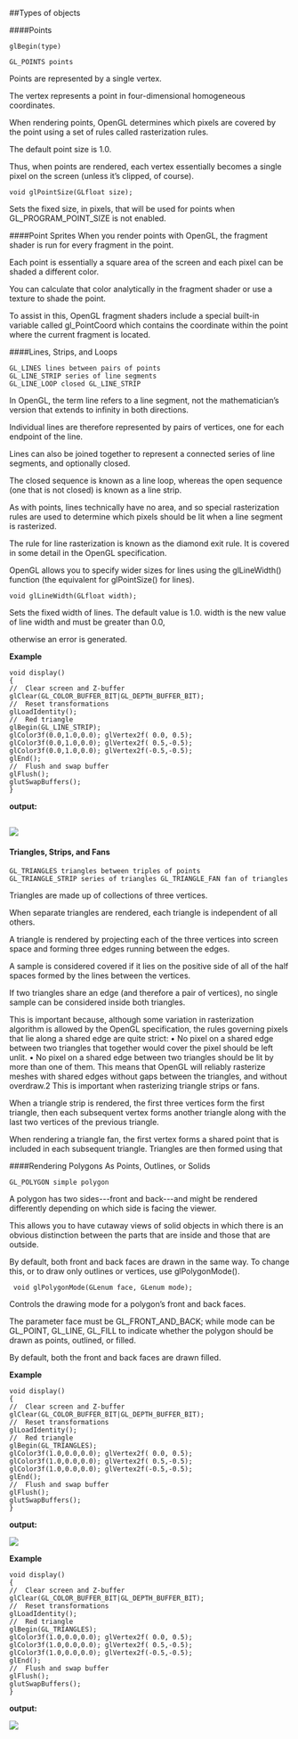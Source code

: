##Types of objects



####Points

    glBegin(type) 

    GL_POINTS points
    
Points are represented by a single vertex. 

The vertex represents a point in four-dimensional homogeneous coordinates.

When rendering points, OpenGL determines which pixels are covered by the point using a set of rules called rasterization rules.

The default point size is 1.0. 

Thus, when points are rendered, each vertex essentially becomes a single pixel on the screen (unless it’s clipped, of course). 

    void glPointSize(GLfloat size);
    
Sets the fixed size, in pixels, that will be used for points when
GL_PROGRAM_POINT_SIZE is not enabled.


    
####Point Sprites
When you render points with OpenGL, the fragment shader is run for every fragment in the point.

Each point is essentially a square area of the screen and each pixel can be shaded a different color.

You can calculate that color analytically in the fragment shader or use a texture to shade the point. 

To assist in this, OpenGL fragment shaders include a special built-in variable called gl_PointCoord which contains the coordinate within the point where the current fragment is located. 

####Lines, Strips, and Loops

    GL_LINES lines between pairs of points
    GL_LINE_STRIP series of line segments
    GL_LINE_LOOP closed GL_LINE_STRIP

In OpenGL, the term line refers to a line segment, not the mathematician’s version that extends to infinity in both directions.

Individual lines are therefore represented by pairs of vertices, one for each endpoint of the line.

Lines can also be joined together to represent a connected series of line segments, and optionally closed. 

The closed sequence is known as a line loop, whereas the open sequence (one that is not closed) is known
as a line strip.

As with points, lines technically have no area, and so special rasterization rules are used to determine which pixels should be lit when a line segment is rasterized.

The rule for line rasterization is known as the diamond exit rule. It is covered in some detail in the OpenGL specification.

OpenGL allows you to specify wider sizes for lines using the glLineWidth() function (the equivalent for glPointSize() for lines).

    void glLineWidth(GLfloat width);
Sets the fixed width of lines. The default value is 1.0. width is the new value of line width and must be greater than 0.0, 

otherwise an error is generated.

**Example**

    void display()
    {
    //  Clear screen and Z-buffer
    glClear(GL_COLOR_BUFFER_BIT|GL_DEPTH_BUFFER_BIT);
    //  Reset transformations
    glLoadIdentity();
    //  Red triangle
    glBegin(GL_LINE_STRIP);
    glColor3f(0.0,1.0,0.0); glVertex2f( 0.0, 0.5);
    glColor3f(0.0,1.0,0.0); glVertex2f( 0.5,-0.5);
    glColor3f(0.0,1.0,0.0); glVertex2f(-0.5,-0.5);
    glEnd();
    //  Flush and swap buffer
    glFlush();
    glutSwapBuffers();
    }

**output:**

![](https://cloud.githubusercontent.com/assets/14142983/10709108/332b1f5c-79de-11e5-817f-16aaa6617e4f.jpg)
-----------------------------------------------------------------------------------------------------------------------------

#### Triangles, Strips, and Fans

    GL_TRIANGLES triangles between triples of points
    GL_TRIANGLE_STRIP series of triangles GL_TRIANGLE_FAN fan of triangles

Triangles are made up of collections of three vertices. 

When separate triangles are rendered, each triangle is independent of all others.

A triangle is rendered by projecting each of the three vertices into screen space and forming three edges running between the edges.

A sample is considered covered if it lies on the positive side of all of the half spaces formed by the lines between the vertices. 

If two triangles share an edge (and therefore a pair of vertices), no single sample can be considered inside both triangles. 

This is important because, although some variation in rasterization algorithm is allowed by the OpenGL specification, the rules governing pixels that lie along a shared edge are quite strict:
• No pixel on a shared edge between two triangles that together would cover the pixel should be left unlit.
• No pixel on a shared edge between two triangles should be lit by more than one of them.
This means that OpenGL will reliably rasterize meshes with shared edges without gaps between the triangles, and without overdraw.2 This is important when rasterizing triangle strips or fans.

When a triangle strip is rendered, the first three vertices form the first triangle, then each subsequent vertex forms another triangle along with the last two vertices of the previous triangle.

When rendering a triangle fan, the first vertex forms a shared point that is
included in each subsequent triangle. Triangles are then formed using that



####Rendering Polygons As Points, Outlines, or Solids

    GL_POLYGON simple polygon

A polygon has two sides---front and back---and might be rendered differently depending on which side is facing the viewer. 

This allows you to have cutaway views of solid objects in which there is an obvious distinction between the parts that are inside and those that are outside. 

By default, both front and back faces are drawn in the same way. To change this, or to draw only outlines or vertices, use glPolygonMode().

    ￼void glPolygonMode(GLenum face, GLenum mode);
Controls the drawing mode for a polygon’s front and back faces. 

The parameter face must be GL_FRONT_AND_BACK; while mode can be GL_POINT, GL_LINE, GL_FILL to indicate whether the polygon should be drawn as points, outlined, or filled. 

By default, both the front and back faces are drawn filled.

**Example**

    void display()
    {
    //  Clear screen and Z-buffer
    glClear(GL_COLOR_BUFFER_BIT|GL_DEPTH_BUFFER_BIT);
    //  Reset transformations
    glLoadIdentity();
    //  Red triangle
    glBegin(GL_TRIANGLES);
    glColor3f(1.0,0.0,0.0); glVertex2f( 0.0, 0.5);
    glColor3f(1.0,0.0,0.0); glVertex2f( 0.5,-0.5);
    glColor3f(1.0,0.0,0.0); glVertex2f(-0.5,-0.5);
    glEnd();
    //  Flush and swap buffer
    glFlush();
    glutSwapBuffers();
    }
    
**output:**

![ ](https://cloud.githubusercontent.com/assets/14142983/10709166/5a4fc6cc-79df-11e5-81ef-f58d366cd4dc.jpg)


**Example**

    void display()
    {
    //  Clear screen and Z-buffer
    glClear(GL_COLOR_BUFFER_BIT|GL_DEPTH_BUFFER_BIT);
    //  Reset transformations
    glLoadIdentity();
    //  Red triangle
    glBegin(GL_TRIANGLES);
    glColor3f(1.0,0.0,0.0); glVertex2f( 0.0, 0.5);
    glColor3f(1.0,0.0,0.0); glVertex2f( 0.5,-0.5);
    glColor3f(1.0,0.0,0.0); glVertex2f(-0.5,-0.5);
    glEnd();
    //  Flush and swap buffer
    glFlush();
    glutSwapBuffers();
    }
    
**output:**

![ ](https://cloud.githubusercontent.com/assets/14142983/10709210/fe15c9a4-79e0-11e5-9f2f-c4a59145b717.jpg)
